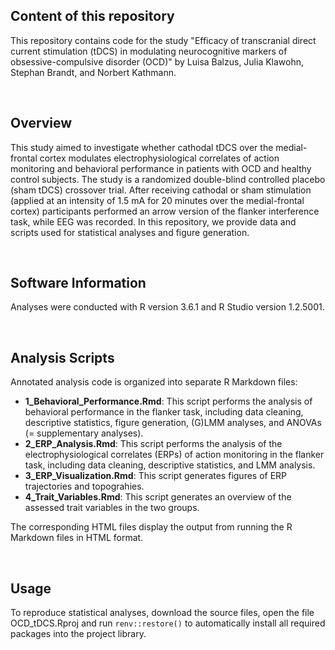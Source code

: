 ## Content of this repository

This repository contains code for the study "Efficacy of transcranial direct current stimulation (tDCS) in modulating neurocognitive markers of obsessive-compulsive disorder (OCD)" by Luisa Balzus, Julia Klawohn, Stephan Brandt, and Norbert Kathmann.  

&nbsp;
  
## Overview

This study aimed to investigate whether cathodal tDCS over the medial-frontal cortex modulates electrophysiological correlates of action monitoring and behavioral performance in patients with OCD and healthy control subjects. 
The study is a randomized double-blind controlled placebo (sham tDCS) crossover trial. After receiving cathodal or sham stimulation (applied at an intensity of 1.5 mA for 20 minutes over the medial-frontal cortex) participants performed an arrow version of the flanker interference task, while EEG was recorded.
In this repository, we provide data and scripts used for statistical analyses and figure generation. 

&nbsp;

## Software Information

Analyses were conducted with R version 3.6.1 and R Studio version 1.2.5001.  

&nbsp;

## Analysis Scripts

Annotated analysis code is organized into separate R Markdown files:  

- **1_Behavioral_Performance.Rmd**: This script performs the analysis of behavioral performance in the flanker task, including data cleaning, descriptive statistics, figure generation, (G)LMM analyses, and ANOVAs (= supplementary analyses).
- **2_ERP_Analysis.Rmd**: This script performs the analysis of the electrophysiological correlates (ERPs) of action monitoring in the flanker task, including data cleaning, descriptive statistics, and LMM analysis.
- **3_ERP_Visualization.Rmd**: This script generates figures of ERP trajectories and topograhies.  
- **4_Trait_Variables.Rmd**: This script generates an overview of the assessed trait variables in the two groups.  

The corresponding HTML files display the output from running the R Markdown files in HTML format.  

&nbsp;

## Usage

To reproduce statistical analyses, download the source files, open the file OCD_tDCS.Rproj and run `renv::restore()` to automatically install all required packages into the project library.




